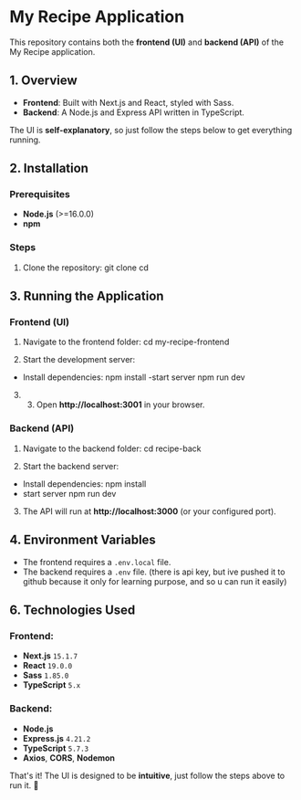 # My Recipe Application

This repository contains both the **frontend (UI)** and **backend (API)** of the My Recipe application.

## 1. Overview

- **Frontend**: Built with Next.js and React, styled with Sass.
- **Backend**: A Node.js and Express API written in TypeScript.

The UI is **self-explanatory**, so just follow the steps below to get everything running.

## 2. Installation

### Prerequisites

- **Node.js** (>=16.0.0)
- **npm**

### Steps

1. Clone the repository:
   git clone <repo-url> cd <repo-folder>

## 3. Running the Application

### Frontend (UI)

1. Navigate to the frontend folder:
   cd my-recipe-frontend

2. Start the development server:

- Install dependencies:
  npm install
  -start server
  npm run dev

3. 3. Open **http://localhost:3001** in your browser.

### Backend (API)

1. Navigate to the backend folder:
   cd recipe-back

2. Start the backend server:

- Install dependencies:
  npm install
- start server
  npm run dev

3. The API will run at **http://localhost:3000** (or your configured port).

## 4. Environment Variables

- The frontend requires a `.env.local` file.
- The backend requires a `.env` file. (there is api key, but ive pushed it to github because it only for learning purpose, and so u can run it easily)

## 6. Technologies Used

### Frontend:

- **Next.js** `15.1.7`
- **React** `19.0.0`
- **Sass** `1.85.0`
- **TypeScript** `5.x`

### Backend:

- **Node.js**
- **Express.js** `4.21.2`
- **TypeScript** `5.7.3`
- **Axios**, **CORS**, **Nodemon**

That's it! The UI is designed to be **intuitive**, just follow the steps above to run it. 🚀
